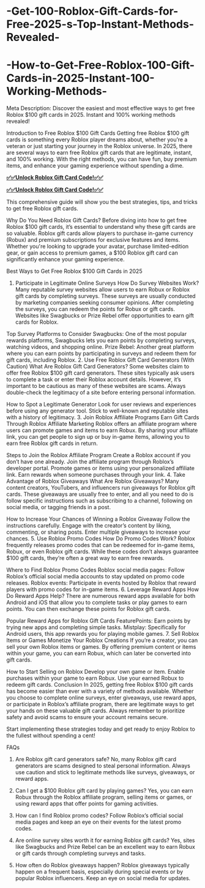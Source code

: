 # -Get-100-Roblox-Gift-Cards-for-Free-2025-s-Top-Instant-Methods-Revealed-
# -How-to-Get-Free-Roblox-100-Gift-Cards-in-2025-Instant-100-Working-Methods-
Meta Description: Discover the easiest and most effective ways to get free Roblox $100 gift cards in 2025. Instant and 100% working methods revealed!

Introduction to Free Roblox $100 Gift Cards
Getting free Roblox $100 gift cards is something every Roblox player dreams about, whether you’re a veteran or just starting your journey in the Roblox universe. In 2025, there are several ways to earn free Roblox gift cards that are legitimate, instant, and 100% working. With the right methods, you can have fun, buy premium items, and enhance your gaming experience without spending a dime.

**[✅✅Unlock Roblox Gift Card Code!✅✅](https://groupzone.xyz/robux-generator/)**

**[✅✅Unlock Roblox Gift Card Code!✅✅](https://groupzone.xyz/robux-generator/)**

This comprehensive guide will show you the best strategies, tips, and tricks to get free Roblox gift cards.

Why Do You Need Roblox Gift Cards?
Before diving into how to get free Roblox $100 gift cards, it’s essential to understand why these gift cards are so valuable. Roblox gift cards allow players to purchase in-game currency (Robux) and premium subscriptions for exclusive features and items. Whether you're looking to upgrade your avatar, purchase limited-edition gear, or gain access to premium games, a $100 Roblox gift card can significantly enhance your gaming experience.

Best Ways to Get Free Roblox $100 Gift Cards in 2025
1. Participate in Legitimate Online Surveys
How Do Survey Websites Work?
Many reputable survey websites allow users to earn Robux or Roblox gift cards by completing surveys. These surveys are usually conducted by marketing companies seeking consumer opinions. After completing the surveys, you can redeem the points for Robux or gift cards. Websites like Swagbucks or Prize Rebel offer opportunities to earn gift cards for Roblox.

Top Survey Platforms to Consider
Swagbucks: One of the most popular rewards platforms, Swagbucks lets you earn points by completing surveys, watching videos, and shopping online.
Prize Rebel: Another great platform where you can earn points by participating in surveys and redeem them for gift cards, including Roblox.
2. Use Free Roblox Gift Card Generators (With Caution)
What Are Roblox Gift Card Generators?
Some websites claim to offer free Roblox $100 gift card generators. These sites typically ask users to complete a task or enter their Roblox account details. However, it’s important to be cautious as many of these websites are scams. Always double-check the legitimacy of a site before entering personal information.

How to Spot a Legitimate Generator
Look for user reviews and experiences before using any generator tool.
Stick to well-known and reputable sites with a history of legitimacy.
3. Join Roblox Affiliate Programs
Earn Gift Cards Through Roblox Affiliate Marketing
Roblox offers an affiliate program where users can promote games and items to earn Robux. By sharing your affiliate link, you can get people to sign up or buy in-game items, allowing you to earn free Roblox gift cards in return.

Steps to Join the Roblox Affiliate Program
Create a Roblox account if you don’t have one already.
Join the affiliate program through Roblox’s developer portal.
Promote games or items using your personalized affiliate link.
Earn rewards when someone purchases through your link.
4. Take Advantage of Roblox Giveaways
What Are Roblox Giveaways?
Many content creators, YouTubers, and influencers run giveaways for Roblox gift cards. These giveaways are usually free to enter, and all you need to do is follow specific instructions such as subscribing to a channel, following on social media, or tagging friends in a post.

How to Increase Your Chances of Winning a Roblox Giveaway
Follow the instructions carefully.
Engage with the creator’s content by liking, commenting, or sharing posts.
Enter multiple giveaways to increase your chances.
5. Use Roblox Promo Codes
How Do Promo Codes Work?
Roblox frequently releases promo codes that can be redeemed for in-game items, Robux, or even Roblox gift cards. While these codes don’t always guarantee $100 gift cards, they’re often a great way to earn free rewards.

Where to Find Roblox Promo Codes
Roblox social media pages: Follow Roblox’s official social media accounts to stay updated on promo code releases.
Roblox events: Participate in events hosted by Roblox that reward players with promo codes for in-game items.
6. Leverage Reward Apps
How Do Reward Apps Help?
There are numerous reward apps available for both Android and iOS that allow you to complete tasks or play games to earn points. You can then exchange these points for Roblox gift cards.

Popular Reward Apps for Roblox Gift Cards
FeaturePoints: Earn points by trying new apps and completing simple tasks.
Mistplay: Specifically for Android users, this app rewards you for playing mobile games.
7. Sell Roblox Items or Games
Monetize Your Roblox Creations
If you’re a creator, you can sell your own Roblox items or games. By offering premium content or items within your game, you can earn Robux, which can later be converted into gift cards.

How to Start Selling on Roblox
Develop your own game or item.
Enable purchases within your game to earn Robux.
Use your earned Robux to redeem gift cards.
Conclusion
In 2025, getting free Roblox $100 gift cards has become easier than ever with a variety of methods available. Whether you choose to complete online surveys, enter giveaways, use reward apps, or participate in Roblox’s affiliate program, there are legitimate ways to get your hands on these valuable gift cards. Always remember to prioritize safety and avoid scams to ensure your account remains secure.

Start implementing these strategies today and get ready to enjoy Roblox to the fullest without spending a cent!

FAQs
1. Are Roblox gift card generators safe?
No, many Roblox gift card generators are scams designed to steal personal information. Always use caution and stick to legitimate methods like surveys, giveaways, or reward apps.

2. Can I get a $100 Roblox gift card by playing games?
Yes, you can earn Robux through the Roblox affiliate program, selling items or games, or using reward apps that offer points for gaming activities.

3. How can I find Roblox promo codes?
Follow Roblox’s official social media pages and keep an eye on their events for the latest promo codes.

4. Are online survey sites worth it for earning Roblox gift cards?
Yes, sites like Swagbucks and Prize Rebel can be an excellent way to earn Robux or gift cards through completing surveys and tasks.

5. How often do Roblox giveaways happen?
Roblox giveaways typically happen on a frequent basis, especially during special events or by popular Roblox influencers. Keep an eye on social media for updates.



